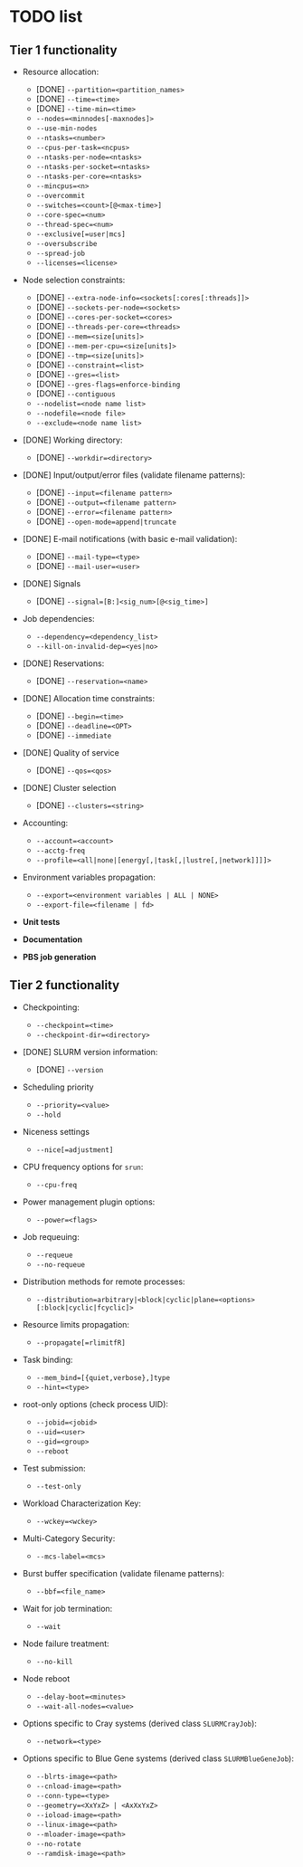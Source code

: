 TODO list
=========

Tier 1 functionality
--------------------

* Resource allocation:
    - [DONE] `--partition=<partition_names>`
    - [DONE] `--time=<time>`
    - [DONE] `--time-min=<time>`
    - `--nodes=<minnodes[-maxnodes]>`
    - `--use-min-nodes`
    - `--ntasks=<number>`
    - `--cpus-per-task=<ncpus>`
    - `--ntasks-per-node=<ntasks>`
    - `--ntasks-per-socket=<ntasks>`
    - `--ntasks-per-core=<ntasks>`
    - `--mincpus=<n>`
    - `--overcommit`
    - `--switches=<count>[@<max-time>]`
    - `--core-spec=<num>`
    - `--thread-spec=<num>`
    - `--exclusive[=user|mcs]`
    - `--oversubscribe`
    - `--spread-job`
    - `--licenses=<license>`

* Node selection constraints:
    - [DONE] `--extra-node-info=<sockets[:cores[:threads]]>`
    - [DONE] `--sockets-per-node=<sockets>`
    - [DONE] `--cores-per-socket=<cores>`
    - [DONE] `--threads-per-core=<threads>`
    - [DONE] `--mem=<size[units]>`
    - [DONE] `--mem-per-cpu=<size[units]>`
    - [DONE] `--tmp=<size[units]>`
    - [DONE] `--constraint=<list>`
    - [DONE] `--gres=<list>`
    - [DONE] `--gres-flags=enforce-binding`
    - [DONE] `--contiguous`
    - `--nodelist=<node name list>`
    - `--nodefile=<node file>`
    - `--exclude=<node name list>`

* [DONE] Working directory:
    - [DONE] `--workdir=<directory>`

* [DONE] Input/output/error files (validate filename patterns):
    - [DONE] `--input=<filename pattern>`
    - [DONE] `--output=<filename pattern>`
    - [DONE] `--error=<filename pattern>`
    - [DONE] `--open-mode=append|truncate`

* [DONE] E-mail notifications (with basic e-mail validation):
    - [DONE] `--mail-type=<type>`
    - [DONE] `--mail-user=<user>`

* [DONE] Signals
    - [DONE] `--signal=[B:]<sig_num>[@<sig_time>]`

* Job dependencies:
    - `--dependency=<dependency_list>`
    - `--kill-on-invalid-dep=<yes|no>`

* [DONE] Reservations:
    - [DONE] `--reservation=<name>`

* [DONE] Allocation time constraints:
    - [DONE] `--begin=<time>`
    - [DONE] `--deadline=<OPT>`
    - [DONE] `--immediate`

* [DONE] Quality of service
    - [DONE] `--qos=<qos>`

* [DONE] Cluster selection
    - [DONE] `--clusters=<string>`

* Accounting:
    - `--account=<account>`
    - `--acctg-freq`
    - `--profile=<all|none|[energy[,|task[,|lustre[,|network]]]]>`

* Environment variables propagation:
    - `--export=<environment variables | ALL | NONE>`
    - `--export-file=<filename | fd>`

* **Unit tests**
* **Documentation**
* **PBS job generation**

Tier 2 functionality
--------------------

* Checkpointing:
    - `--checkpoint=<time>`
    - `--checkpoint-dir=<directory>`

* [DONE] SLURM version information:
    - [DONE] `--version`

* Scheduling priority
    - `--priority=<value>`
    - `--hold`

* Niceness settings
    - `--nice[=adjustment]`

* CPU frequency options for `srun`:
    - `--cpu-freq`

* Power management plugin options:
    - `--power=<flags>`

* Job requeuing:
    - `--requeue`
    - `--no-requeue`

* Distribution methods for remote processes:
    - `--distribution=arbitrary|<block|cyclic|plane=<options>[:block|cyclic|fcyclic]>`

* Resource limits propagation:
    - `--propagate[=rlimitfR]`

* Task binding:
    - `--mem_bind=[{quiet,verbose},]type`
    - `--hint=<type>`

* root-only options (check process UID):
    - `--jobid=<jobid>`
    - `--uid=<user>`
    - `--gid=<group>`
    - `--reboot`

* Test submission:
    - `--test-only`

* Workload Characterization Key:
    - `--wckey=<wckey>`

* Multi-Category Security:
    - `--mcs-label=<mcs>`

* Burst buffer specification (validate filename patterns):
    - `--bbf=<file_name>`

* Wait for job termination:
    - `--wait`

* Node failure treatment:
    - `--no-kill`

* Node reboot
    - `--delay-boot=<minutes>`
    - `--wait-all-nodes=<value>`

* Options specific to Cray systems (derived class `SLURMCrayJob`):
    - `--network=<type>`

* Options specific to Blue Gene systems (derived class `SLURMBlueGeneJob`):
    - `--blrts-image=<path>`
    - `--cnload-image=<path>`
    - `--conn-type=<type>`
    - `--geometry=<XxYxZ> | <AxXxYxZ>`
    - `--ioload-image=<path>`
    - `--linux-image=<path>`
    - `--mloader-image=<path>`
    - `--no-rotate`
    - `--ramdisk-image=<path>`
